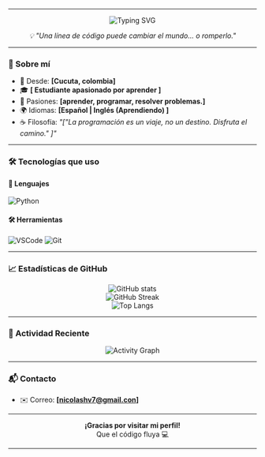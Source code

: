 
---

<p align="center">
  <img src="https://readme-typing-svg.herokuapp.com?font=Fira+Code&duration=3500&pause=1000&color=00F7FF&center=true&vCenter=true&width=440&lines=Desarrollador+de+Software+💻;+;Siempre+aprendiendo+algo+nuevo+🚀" alt="Typing SVG" />
</p>



<p align="center"><em>💡 "Una línea de código puede cambiar el mundo... o romperlo."</em></p>

---

### 🧠 Sobre mí

* 📍 Desde: **\[Cucuta, colombia]**
* 🎓  **\[ Estudiante apasionado por aprender ]**
* 💬 Pasiones: **\[aprender, programar, resolver problemas.]**
* 🌍 Idiomas: **\[Español | Inglés (Aprendiendo) ]**
* ☕ Filosofía: *"\["La programación es un viaje, no un destino. Disfruta el camino." ]"*

---

### 🛠️ Tecnologías que uso

#### 💬 Lenguajes

![Python](https://img.shields.io/badge/Python-3776AB?style=flat&logo=python&logoColor=white)


<!-- Agrega o elimina según tus habilidades -->


#### 🛠️ Herramientas

![VSCode](https://img.shields.io/badge/VS_Code-007ACC?style=flat&logo=visual-studio-code&logoColor=white)
![Git](https://img.shields.io/badge/Git-F05032?style=flat&logo=git&logoColor=white)

---

### 📈 Estadísticas de GitHub

<p align="center">
  <img src="https://github-readme-stats.vercel.app/api?username=stivenhv12&show_icons=true&theme=gruvbox&hide_title=true&count_private=true" alt="GitHub stats" />
  <br />
  <img src="https://github-readme-streak-stats.herokuapp.com/?user=stivenhv12&theme=gruvbox" alt="GitHub Streak" />
  <br />
  <img src="https://github-readme-stats.vercel.app/api/top-langs/?username=stivenhv12&layout=compact&theme=gruvbox&langs_count=6" alt="Top Langs" />
</p>

---

### 🧩 Actividad Reciente

<p align="center">
  <img src="https://github-readme-activity-graph.vercel.app/graph?username=stivenhv12&theme=github-compact&area=true" alt="Activity Graph" />
</p>

---

### 📬 Contacto

* ✉️ Correo: **\[nicolashv7@gmail.con]**


---

<p align="center"><strong>¡Gracias por visitar mi perfil!</strong><br>Que el código fluya 💻</p>

---


